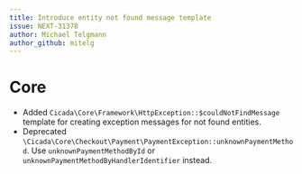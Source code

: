```yaml
---
title: Introduce entity not found message template
issue: NEXT-31378
author: Michael Telgmann
author_github: mitelg
---
```


# Core
* Added `Cicada\Core\Framework\HttpException::$couldNotFindMessage` template for creating exception messages for not found entities.
* Deprecated `\Cicada\Core\Checkout\Payment\PaymentException::unknownPaymentMethod`. Use `unknownPaymentMethodById` or `unknownPaymentMethodByHandlerIdentifier` instead.
